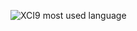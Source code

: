 ![XCI9 most used language](https://github-readme-stats.vercel.app/api/top-langs/?username=XCI9&langs_count=6&layout=compact&theme=dark&card_width=350)

<!--
## Hi there 👋
**XCI9/XCI9** is a ✨ _special_ ✨ repository because its `README.md` (this file) appears on your GitHub profile.

Here are some ideas to get you started:

- 🔭 I’m currently working on ...
- 🌱 I’m currently learning ...
- 👯 I’m looking to collaborate on ...
- 🤔 I’m looking for help with ...
- 💬 Ask me about ...
- 📫 How to reach me: ...
- 😄 Pronouns: ...
- ⚡ Fun fact: ...
-->
